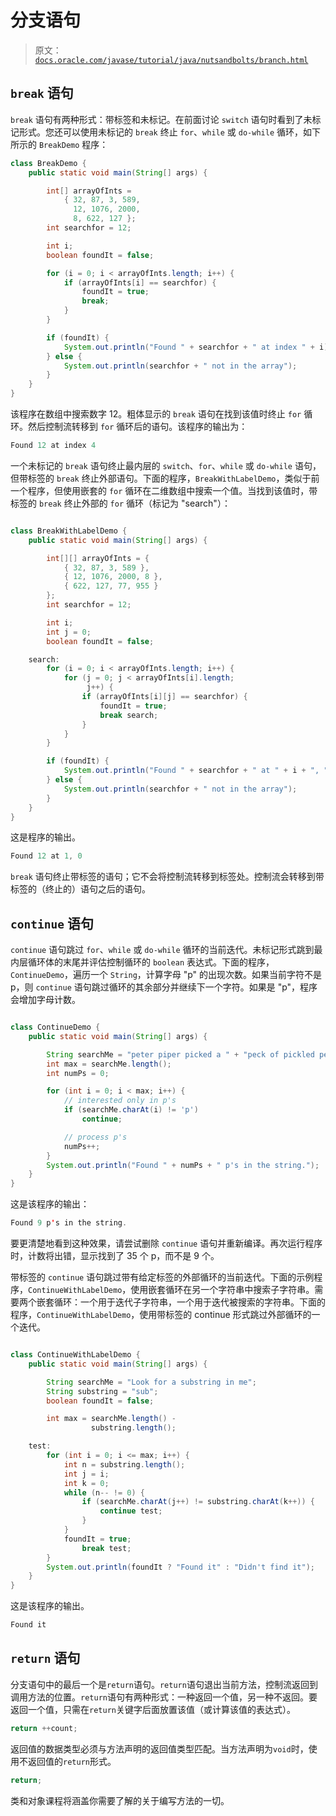 # 分支语句

> 原文：[`docs.oracle.com/javase/tutorial/java/nutsandbolts/branch.html`](https://docs.oracle.com/javase/tutorial/java/nutsandbolts/branch.html)

## `break` 语句

`break` 语句有两种形式：带标签和未标记。在前面讨论 `switch` 语句时看到了未标记形式。您还可以使用未标记的 `break` 终止 `for`、`while` 或 `do-while` 循环，如下所示的 `BreakDemo` 程序：

```java
class BreakDemo {
    public static void main(String[] args) {

        int[] arrayOfInts = 
            { 32, 87, 3, 589,
              12, 1076, 2000,
              8, 622, 127 };
        int searchfor = 12;

        int i;
        boolean foundIt = false;

        for (i = 0; i < arrayOfInts.length; i++) {
            if (arrayOfInts[i] == searchfor) {
                foundIt = true;
                break;
            }
        }

        if (foundIt) {
            System.out.println("Found " + searchfor + " at index " + i);
        } else {
            System.out.println(searchfor + " not in the array");
        }
    }
}

```

该程序在数组中搜索数字 12。粗体显示的 `break` 语句在找到该值时终止 `for` 循环。然后控制流转移到 `for` 循环后的语句。该程序的输出为：

```java
Found 12 at index 4

```

一个未标记的 `break` 语句终止最内层的 `switch`、`for`、`while` 或 `do-while` 语句，但带标签的 `break` 终止外部语句。下面的程序，`BreakWithLabelDemo`，类似于前一个程序，但使用嵌套的 `for` 循环在二维数组中搜索一个值。当找到该值时，带标签的 `break` 终止外部的 `for` 循环（标记为 "search"）：

```java

class BreakWithLabelDemo {
    public static void main(String[] args) {

        int[][] arrayOfInts = { 
            { 32, 87, 3, 589 },
            { 12, 1076, 2000, 8 },
            { 622, 127, 77, 955 }
        };
        int searchfor = 12;

        int i;
        int j = 0;
        boolean foundIt = false;

    search:
        for (i = 0; i < arrayOfInts.length; i++) {
            for (j = 0; j < arrayOfInts[i].length;
                 j++) {
                if (arrayOfInts[i][j] == searchfor) {
                    foundIt = true;
                    break search;
                }
            }
        }

        if (foundIt) {
            System.out.println("Found " + searchfor + " at " + i + ", " + j);
        } else {
            System.out.println(searchfor + " not in the array");
        }
    }
}

```

这是程序的输出。

```java
Found 12 at 1, 0

```

`break` 语句终止带标签的语句；它不会将控制流转移到标签处。控制流会转移到带标签的（终止的）语句之后的语句。

## `continue` 语句

`continue` 语句跳过 `for`、`while` 或 `do-while` 循环的当前迭代。未标记形式跳到最内层循环体的末尾并评估控制循环的 `boolean` 表达式。下面的程序，`ContinueDemo`，遍历一个 `String`，计算字母 "p" 的出现次数。如果当前字符不是 p，则 `continue` 语句跳过循环的其余部分并继续下一个字符。如果是 "p"，程序会增加字母计数。

```java

class ContinueDemo {
    public static void main(String[] args) {

        String searchMe = "peter piper picked a " + "peck of pickled peppers";
        int max = searchMe.length();
        int numPs = 0;

        for (int i = 0; i < max; i++) {
            // interested only in p's
            if (searchMe.charAt(i) != 'p')
                continue;

            // process p's
            numPs++;
        }
        System.out.println("Found " + numPs + " p's in the string.");
    }
}

```

这是该程序的输出：

```java
Found 9 p's in the string.

```

要更清楚地看到这种效果，请尝试删除 `continue` 语句并重新编译。再次运行程序时，计数将出错，显示找到了 35 个 p，而不是 9 个。

带标签的 `continue` 语句跳过带有给定标签的外部循环的当前迭代。下面的示例程序，`ContinueWithLabelDemo`，使用嵌套循环在另一个字符串中搜索子字符串。需要两个嵌套循环：一个用于迭代子字符串，一个用于迭代被搜索的字符串。下面的程序，`ContinueWithLabelDemo`，使用带标签的 continue 形式跳过外部循环的一个迭代。

```java

class ContinueWithLabelDemo {
    public static void main(String[] args) {

        String searchMe = "Look for a substring in me";
        String substring = "sub";
        boolean foundIt = false;

        int max = searchMe.length() - 
                  substring.length();

    test:
        for (int i = 0; i <= max; i++) {
            int n = substring.length();
            int j = i;
            int k = 0;
            while (n-- != 0) {
                if (searchMe.charAt(j++) != substring.charAt(k++)) {
                    continue test;
                }
            }
            foundIt = true;
                break test;
        }
        System.out.println(foundIt ? "Found it" : "Didn't find it");
    }
}

```

这是该程序的输出。

```java
Found it

```

## `return` 语句

分支语句中的最后一个是`return`语句。`return`语句退出当前方法，控制流返回到调用方法的位置。`return`语句有两种形式：一种返回一个值，另一种不返回。要返回一个值，只需在`return`关键字后面放置该值（或计算该值的表达式）。

```java
return ++count;

```

返回值的数据类型必须与方法声明的返回值类型匹配。当方法声明为`void`时，使用不返回值的`return`形式。

```java
return;

```

类和对象课程将涵盖你需要了解的关于编写方法的一切。
